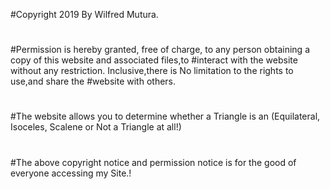 #Copyright 2019 By Wilfred Mutura.
#
#Permission is hereby granted, free of charge, to any person obtaining a copy of this website and associated files,to #interact with the website without any restriction. Inclusive,there is No limitation to the rights to use,and share the #website with others.
#
#The website allows you to determine whether a Triangle is an (Equilateral, Isoceles, Scalene or Not a Triangle at all!)
#
#The above copyright notice and permission notice is for the good of everyone accessing my Site.!
